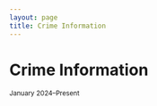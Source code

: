 ```yaml
---
layout: page
title: Crime Information
---
```


# Crime Information
<small>January 2024–Present</small>

<div style="max-width: 600px; margin: auto;">
  <canvas id="donutChart" width="500" height="500"></canvas>
</div>

<!-- Load Chart.js and Chart DataLabels plugin -->
<script src="https://cdn.jsdelivr.net/npm/chart.js"></script>
<script src="https://cdn.jsdelivr.net/npm/chartjs-plugin-datalabels@2"></script>

<script>
  const ctx = document.getElementById('donutChart').getContext('2d');

  new Chart(ctx, {
    type: 'doughnut',
    data: {
      labels: [
        'Property Larceny/Theft',
        'Robbery',
        'Aggravated Assault',
        'Auto Theft',
        'Rape',
        'Homicide'
      ],
      datasets: [{
        data: [612, 415, 340, 253, 29, 1],
        backgroundColor: [
          '#6a0dad',
          '#ff6384',
          '#36a2eb',
          '#4bc0c0',
          '#ff9f40',
          '#e74c3c'
        ],
        borderColor: '#ffffff',
        borderWidth: 2
      }]
    },
    options: {
      layout: {
        padding: 30
      },
      plugins: {
        legend: {
          position: 'bottom',
          labels: {
            boxWidth: 18,
            padding: 16,
            font: {
              size: 13
            }
          }
        },
        datalabels: {
          formatter: (value) => value,
          color: '#000',
          anchor: 'end',
          align: 'end',
          offset: 10,
          font: {
            weight: 'bold',
            size: 14
          }
        }
      },
      cutout: '55%'
    },
    plugins: [ChartDataLabels]
  });
</script>


